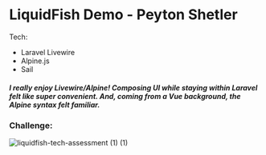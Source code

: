 # LiquidFish Demo - Peyton Shetler

Tech:
* Laravel Livewire
* Alpine.js
* Sail

##### I really enjoy Livewire/Alpine!  Composing UI while staying within Laravel felt like super convenient. And, coming from a Vue background, the Alpine syntax felt familiar.

### Challenge:

![liquidfish-tech-assessment (1) (1)](https://user-images.githubusercontent.com/42751684/113644542-99fa5c00-964a-11eb-94c2-f646fdcf94e4.png)


